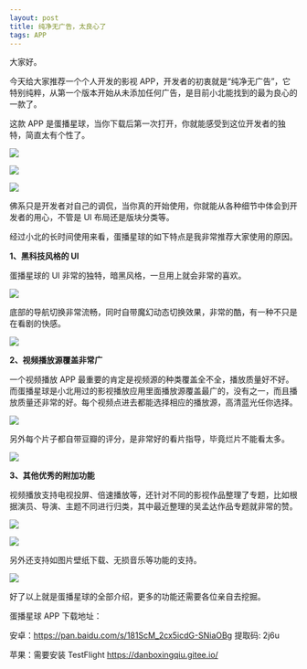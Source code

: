 ```yaml
---
layout: post
title: 纯净无广告，太良心了
tags: APP
---
```


大家好。

今天给大家推荐一个个人开发的影视 APP，开发者的初衷就是“纯净无广告”，它特别纯粹，从第一个版本开始从未添加任何广告，是目前小北能找到的最为良心的一款了。

这款 APP 是蛋播星球，当你下载后第一次打开，你就能感受到这位开发者的独特，简直太有个性了。

![](https://7465-test-3c9b5e-books-1301492295.tcb.qcloud.la/images/compress_Screenshot_20210331_232623_com.danbo.dan_video.jpg)

![](https://7465-test-3c9b5e-books-1301492295.tcb.qcloud.la/images/compress_Screenshot_20210331_232633_com.danbo.dan_video.jpg)

![](https://7465-test-3c9b5e-books-1301492295.tcb.qcloud.la/images/compress_Screenshot_20210331_232640_com.danbo.dan_video.jpg)

佛系只是开发者对自己的调侃，当你真的开始使用，你就能从各种细节中体会到开发者的用心，不管是 UI 布局还是版块分类等。

经过小北的长时间使用来看，蛋播星球的如下特点是我非常推荐大家使用的原因。

**1、黑科技风格的 UI**

蛋播星球的 UI 非常的独特，暗黑风格，一旦用上就会非常的喜欢。

![](https://7465-test-3c9b5e-books-1301492295.tcb.qcloud.la/images/compress_Screenshot_20210331_234950_com.danbo.dan_video.jpg)

底部的导航切换非常流畅，同时自带魔幻动态切换效果，非常的酷，有一种不只是在看剧的快感。

![](https://7465-test-3c9b5e-books-1301492295.tcb.qcloud.la/images/20210331_235043.gif)

**2、视频播放源覆盖非常广**

一个视频播放 APP 最重要的肯定是视频源的种类覆盖全不全，播放质量好不好。而蛋播星球是小北用过的影视播放应用里面播放源覆盖最广的，没有之一，而且播放质量还非常的好。每个视频点进去都能选择相应的播放源，高清蓝光任你选择。

![](https://7465-test-3c9b5e-books-1301492295.tcb.qcloud.la/images/compress_Screenshot_20210401_000023_com.danbo.dan_video.jpg)

另外每个片子都自带豆瓣的评分，是非常好的看片指导，毕竟烂片不能看太多。

![](https://7465-test-3c9b5e-books-1301492295.tcb.qcloud.la/images/compress_Screenshot_20210401_000341_com.danbo.dan_video.jpg)

**3、其他优秀的附加功能**

视频播放支持电视投屏、倍速播放等，还针对不同的影视作品整理了专题，比如根据演员、导演、主题不同进行归类，其中最近整理的吴孟达作品专题就非常的赞。

![](https://7465-test-3c9b5e-books-1301492295.tcb.qcloud.la/images/compress_Screenshot_20210401_000039_com.danbo.dan_video.jpg)

![](https://7465-test-3c9b5e-books-1301492295.tcb.qcloud.la/images/compress_Screenshot_20210401_000816_com.danbo.dan_video.jpg)

另外还支持如图片壁纸下载、无损音乐等功能的支持。

![](https://7465-test-3c9b5e-books-1301492295.tcb.qcloud.la/images/compress_Screenshot_20210401_001622_com.danbo.dan_video.jpg)

好了以上就是蛋播星球的全部介绍，更多的功能还需要各位亲自去挖掘。



蛋播星球 APP 下载地址：

安卓：https://pan.baidu.com/s/181ScM_2cx5icdG-SNiaOBg 提取码: 2j6u 

苹果：需要安装 TestFlight  https://danboxingqiu.gitee.io/